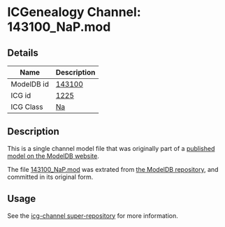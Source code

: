 # ICGenealogy Channel: 143100\_NaP.mod

## Details

Name | Description
---- | -----------
ModelDB id | [143100](http://senselab.med.yale.edu/ModelDB/ShowModel.cshtml?model=143100)
ICG id | [1225](http://icg.neurotheory.ox.ac.uk/channels/2/1225)
ICG Class | [Na](http://icg.neurotheory.ox.ac.uk/channels/2)

## Description

This is a single channel model file that was originally part of a [published model on the ModelDB website](http://senselab.med.yale.edu/mModelDB/ShowModel.cshtml?model=143100).

The file [143100\_NaP.mod](143100_NaP.mod) was extrated from [the ModelDB repository](http://senselab.med.yale.edu/ModelDB/ShowModel.cshtml?model=143100), and committed in its original form.

## Usage

See the [icg-channel super-repository](https://github.com/icgenealogy/icg-channels) for more information.